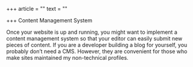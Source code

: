 +++
article = ""
text = ""

+++
Content Management System

Once your website is up and running, you might want to implement a content management system so that your editor can easily submit new pieces of content. If you are a developer building a blog for yourself, you probably don’t need a CMS. However, they are convenient for those who make sites maintained my non-technical profiles.